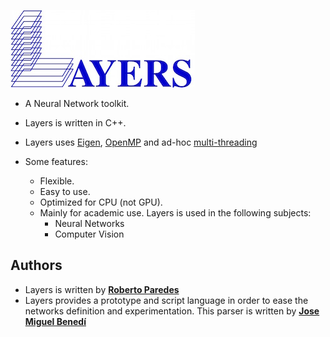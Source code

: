 ![Layers](./figs/layers.jpg)


* A Neural Network toolkit.

* Layers is written in C++. 
* Layers uses [Eigen](http://eigen.tuxfamily.org/index.php?title=Main_Page), [OpenMP](http://openmp.org/wp/) and ad-hoc [multi-threading](https://computing.llnl.gov/tutorials/pthreads/)

* Some features:
	* Flexible.
	* Easy to use.
	* Optimized for CPU (not GPU).
	* Mainly for academic use. Layers is used in the following subjects:
		* Neural Networks
		* Computer Vision
	
## Authors

* Layers is written by [**Roberto Paredes**](http://users.dsic.upv.es/~rparedes/)
* Layers provides a prototype and script language in order to ease the networks definition and experimentation. This parser is written by [**Jose Miguel Benedí**](http://users.dsic.upv.es/~jbenedi/)





